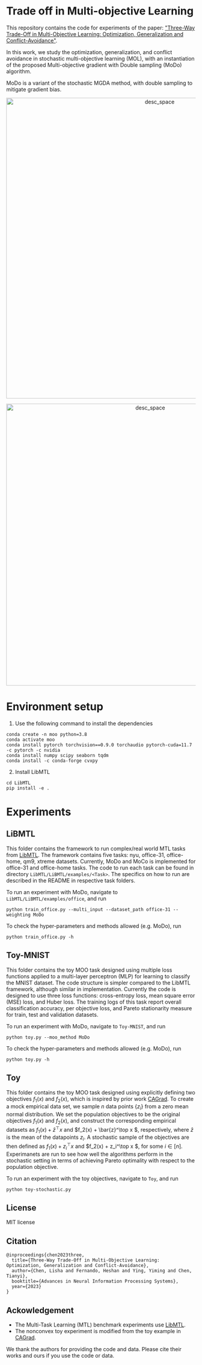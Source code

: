 # Trade off in Multi-objective Learning

This repository contains the code for experiments of the paper: ["Three-Way Trade-Off in Multi-Objective Learning: Optimization, Generalization and Conflict-Avoidance"](https://arxiv.org/pdf/2305.20057.pdf).

In this work, we study the optimization, generalization, and conflict avoidance in stochastic multi-objective learning (MOL), with an instantiation of the proposed Multi-objective gradient with Double sampling (MoDo) algorithm.

MoDo is a variant of the stochastic MGDA method, with double sampling to mitigate gradient bias.

<p align="center">
<img width="800" alt="desc_space" src="https://github.com/heshandevaka/Trade-Off-MOL/assets/96305785/b84fdf81-2e95-479f-b874-c5394af34d50">
</p>

<p align="center">
<img width="750" alt="desc_space" src="https://github.com/heshandevaka/Trade-Off-MOL/assets/96305785/c75cb5cd-2df6-4cb0-8dde-9733b1452cfb)">
</p>





# Environment setup

1. Use the following command to install the dependencies
```
conda create -n moo python=3.8
conda activate moo
conda install pytorch torchvision==0.9.0 torchaudio pytorch-cuda=11.7 -c pytorch -c nvidia
conda install numpy scipy seaborn tqdm
conda install -c conda-forge cvxpy
```
2. Install LibMTL

```
cd LibMTL
pip install -e .
```

# Experiments

## LiBMTL

This folder contains the framework to run complex/real world MTL tasks from [LibMTL](https://github.com/median-research-group/LibMTL). The framework contains five tasks: nyu, office-31, office-home, qm9, xtreme datasets. Currently, MoDo and MoCo is implemented for office-31 and office-home tasks. The code to run each task can be found in directory `LibMTL/LiBMTL/examples/<Task>`. The specifics on how to run are described in the README in respective task folders. 

To run an experiment with MoDo, navigate to `LibMTL/LiBMTL/examples/office`, and run

```shell
python train_office.py --multi_input --dataset_path office-31 --weighting MoDo
```

To check the hyper-parameters and methods allowed (e.g. MoDo), run

```shell
python train_office.py -h
```

## Toy-MNIST

This folder contains the toy MOO task designed using multiple loss functions applied to a multi-layer perceptron (MLP) for learning to classify the MNIST dataset. The code structure is simpler compared to the LibMTL framework, although similar in implementation. Currently the code is designed to use three loss functions: cross-entropy loss, mean square error (MSE) loss, and Huber loss. The training logs of this task report overall classification accuracy, per objective loss, and Pareto stationarity measure for train, test and validation datasets.

To run an experiment with MoDo, navigate to `Toy-MNIST`, and run

```shell
python toy.py --moo_method MoDo
```

To check the hyper-parameters and methods allowed (e.g. MoDo), run

```shell
python toy.py -h
```

## Toy

This folder contains the toy MOO task designed using explicitly defining two objectives $f_1(x)$ and $f_2(x)$, which is inspired by prior work [CAGrad](https://github.com/Cranial-XIX/CAGrad). To create a mock empirical data set, we sample $n$ data points $\{z_i\}$ from a zero mean normal distribution. We set the population objectives to be the original objectives $f_1(x)$ and $f_2(x)$, and construct the corresponding empirical datasets as $f_1(x) +  \bar{z}^\top x$ and $f_2(x) + \bar{z}^\top x $, respectively, where $\bar{z}$ is the mean of the datapoints $z_i$. A stochastic sample of the objectives are then defined as $f_1(x) +  z_i^\top x$ and $f_2(x) + z_i^\top x $, for some $i\in[n]$. Experimanets are run to see how well the algorithms perform in the stochastic setting in terms of achieving Pareto optimality with respect to the population objective.

To run an experiment with the toy objectives, navigate to `Toy`, and run

```shell
python toy-stochastic.py
```

## License

MIT license

## Citation

```
@inproceedings{chen2023three,
  title={Three-Way Trade-Off in Multi-Objective Learning: Optimization, Generalization and Conflict-Avoidance},
  author={Chen, Lisha and Fernando, Heshan and Ying, Yiming and Chen, Tianyi},
  booktitle={Advances in Neural Information Processing Systems},
  year={2023}
}
```


## Ackowledgement

- The Multi-Task Learning (MTL) benchmark experiments use [LibMTL](https://github.com/median-research-group/LibMTL).
- The nonconvex toy experiment is modified from the toy example in [CAGrad](https://github.com/Cranial-XIX/CAGrad).

We thank the authors for providing the code and data. Please cite their works and ours if you use the code or data.
